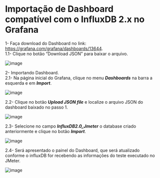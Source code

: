 # Importação de Dashboard compatível com o InfluxDB 2.x no Grafana

1- Faça download do Dashboard no link: https://grafana.com/grafana/dashboards/13644.  
1.1- Clique no botão “Download JSON” para baixar o arquivo.

![image](https://user-images.githubusercontent.com/126198206/221896741-3b862ce1-90fd-4f9a-bf70-01d9ba5a25af.png)

2- Importando Dashboard.  
2.1- Na página inicial do Grafana, clique no menu ***Dashboards*** na barra a esquerda e em ***Import***.

![image](https://user-images.githubusercontent.com/126198206/221897358-7aa45759-aeaf-4af9-87dc-20371bd84210.png)

2.2- Clique no botão ***Upload JSON file*** e localize o arquivo JSON do dashboard baixado no passo 1.

![image](https://user-images.githubusercontent.com/126198206/221897981-9ebea9f7-709d-4353-9199-250220ec3155.png)

2.3- Selecione no campo ***InfluxDB2.0_Jmeter*** o database criado anteriormente e clique no botão ***Import***.

![image](https://user-images.githubusercontent.com/126198206/221898151-8b44915f-af55-47b1-abca-72cd02abd8fa.png)

2.4- Será apresentado o painel do Dashboard, que será atualizado conforme o influxDB for recebendo as informações do teste executado no JMeter.

![image](https://user-images.githubusercontent.com/126198206/221899433-63162d90-05a2-449e-8739-6a1585487513.png)
